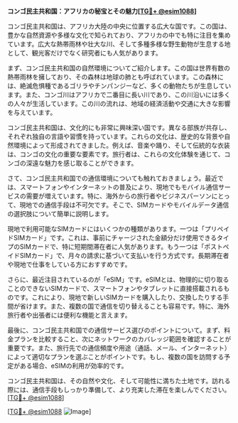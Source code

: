**コンゴ民主共和国：アフリカの秘宝とその魅力[[TG💪+ @esim1088](https://t.me/s/esim1088)]**

コンゴ民主共和国は、アフリカ大陸の中央に位置する広大な国です。この国は、豊かな自然資源や多様な文化で知られており、アフリカの中でも特に注目を集めています。広大な熱帯雨林や壮大な川、そして多種多様な野生動物が生息する地として、観光客だけでなく研究者にも人気があります。

まず、コンゴ民主共和国の自然環境についてご紹介します。この国は世界有数の熱帯雨林を擁しており、その森林は地球の肺とも呼ばれています。この森林には、絶滅危惧種であるゴリラやチンパンジーなど、多くの動物たちが生息しています。また、コンゴ川はアフリカで二番目に長い川であり、この川沿いには多くの人々が生活しています。この川の流れは、地域の経済活動や交通に大きな影響を与えています。

コンゴ民主共和国は、文化的にも非常に興味深い国です。異なる部族が共存し、それぞれ独自の言語や習慣を持っています。これらの文化は、歴史的な背景や自然環境によって形成されてきました。例えば、音楽や踊り、そして伝統的な衣装は、コンゴの文化の重要な要素です。旅行者は、これらの文化体験を通じて、コンゴの深遠な魅力を感じ取ることができます。

さて、コンゴ民主共和国での通信環境についても触れておきましょう。最近では、スマートフォンやインターネットの普及により、現地でもモバイル通信サービスの需要が増えています。特に、海外からの旅行者やビジネスパーソンにとって、現地での通信手段は不可欠です。そこで、SIMカードやモバイルデータ通信の選択肢について簡単に説明します。

現地で利用可能なSIMカードにはいくつかの種類があります。一つは「プリペイドSIMカード」です。これは、事前にチャージされた金額分だけ使用できるタイプのSIMカードで、特に短期間滞在者に人気があります。もう一つは「ポストペイドSIMカード」で、月々の請求に基づいて支払いを行う方式です。長期滞在者や現地で仕事をしている方におすすめです。

さらに、最近注目されているのが「eSIM」です。eSIMとは、物理的に切り取ることのできないSIMカードで、スマートフォンやタブレットに直接搭載されるものです。これにより、現地で新しいSIMカードを購入したり、交換したりする手間が省けます。また、複数の国で通信を切り替えることも容易です。特に、海外旅行者や出張者には便利な機能と言えます。

最後に、コンゴ民主共和国での通信サービス選びのポイントについて。まず、料金プランを比較すること、次にネットワークのカバレッジ範囲を確認することが重要です。また、旅行先での通信頻度や用途（通話、メール、インターネット）によって適切なプランを選ぶことがポイントです。もし、複数の国を訪問する予定がある場合、eSIMの利用が効率的です。

コンゴ民主共和国は、その自然や文化、そして可能性に満ちた土地です。訪れる際には、通信手段もしっかり準備して、より充実した滞在を楽しんでください。[[TG💪+ @esim1088](https://t.me/s/esim1088)]

[[TG💪+ @esim1088](https://t.me/s/esim1088) ![Image](https://i.postimg.cc/Y0z9fWf4/image.png)]